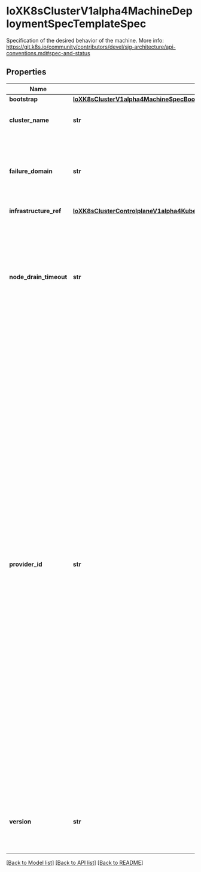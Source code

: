 # IoXK8sClusterV1alpha4MachineDeploymentSpecTemplateSpec

Specification of the desired behavior of the machine. More info: https://git.k8s.io/community/contributors/devel/sig-architecture/api-conventions.md#spec-and-status
## Properties
Name | Type | Description | Notes
------------ | ------------- | ------------- | -------------
**bootstrap** | [**IoXK8sClusterV1alpha4MachineSpecBootstrap**](IoXK8sClusterV1alpha4MachineSpecBootstrap.md) |  | 
**cluster_name** | **str** | ClusterName is the name of the Cluster this object belongs to. | 
**failure_domain** | **str** | FailureDomain is the failure domain the machine will be created in. Must match a key in the FailureDomains map stored on the cluster object. | [optional] 
**infrastructure_ref** | [**IoXK8sClusterControlplaneV1alpha4KubeadmControlPlaneSpecMachineTemplateInfrastructureRef**](IoXK8sClusterControlplaneV1alpha4KubeadmControlPlaneSpecMachineTemplateInfrastructureRef.md) |  | 
**node_drain_timeout** | **str** | NodeDrainTimeout is the total amount of time that the controller will spend on draining a node. The default value is 0, meaning that the node can be drained without any time limitations. NOTE: NodeDrainTimeout is different from &#x60;kubectl drain --timeout&#x60; | [optional] 
**provider_id** | **str** | ProviderID is the identification ID of the machine provided by the provider. This field must match the provider ID as seen on the node object corresponding to this machine. This field is required by higher level consumers of cluster-api. Example use case is cluster autoscaler with cluster-api as provider. Clean-up logic in the autoscaler compares machines to nodes to find out machines at provider which could not get registered as Kubernetes nodes. With cluster-api as a generic out-of-tree provider for autoscaler, this field is required by autoscaler to be able to have a provider view of the list of machines. Another list of nodes is queried from the k8s apiserver and then a comparison is done to find out unregistered machines and are marked for delete. This field will be set by the actuators and consumed by higher level entities like autoscaler that will be interfacing with cluster-api as generic provider. | [optional] 
**version** | **str** | Version defines the desired Kubernetes version. This field is meant to be optionally used by bootstrap providers. | [optional] 

[[Back to Model list]](../README.md#documentation-for-models) [[Back to API list]](../README.md#documentation-for-api-endpoints) [[Back to README]](../README.md)


